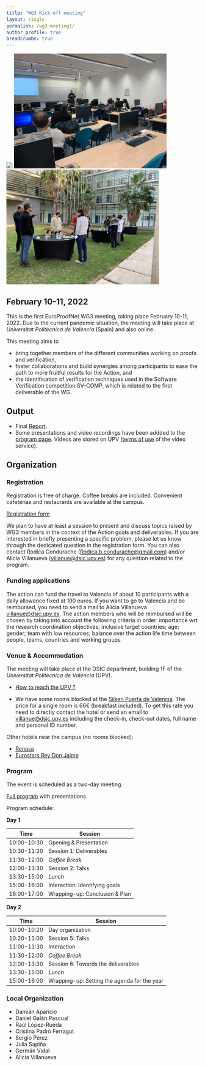 ```yaml
---
title: "WG3 Kick-off meeting"
layout: single
permalink: /wg3-meeting1/
author_profile: true
breadcrumbs: true
---
```


[<img src="/_pages/WG3/Feb2022/WG3-meeting-session4.jpg" width="400"/>](/_pages/WG3/Feb2022/WG3-meeting-session4.jpg)
[<img src="/_pages/WG3/Feb2022/WG3-meeting-session2.jpg" width="400"/>](/_pages/WG3/Feb2022/WG3-meeting-session2.jpg)
[<img src="/_pages/WG3/Feb2022/WG3-meeting-coffee.jpg" width="400"/>](/_pages/WG3/Feb2022/WG3-meeting-coffee.jpg)

## February 10-11, 2022

This is the first EuroProofNet WG3 meeting, taking place February 10-11, 2022. Due to the current pandemic situation, the meeting will take place at _Universitat Polit&egrave;cnica de Val&egrave;ncia_ (Spain) and also online.

This meeting aims to
* bring together members of the different communities working on proofs and verification,
* foster collaborations and build synergies among participants to ease the path to more fruitful results for the Action, and
* the identification of verification techniques used in the Software Verification competition SV-COMP, which is related to the first deliverable of the WG.

## Output

* Final [Report](./ReportWG3meeting.pdf).
* Some presentations and video recordings have been addded to the [program page](https://europroofnet.github.io/wg3-meeting1-program). Videos are stored on UPV ([terms of use](https://media.upv.es/#/termsofuse) of the video service).

## Organization
### Registration 

Registration is free of charge. Coffee breaks are included. Convenient cafeterias and restaurants are available at the campus. 

[Registration form](https://forms.office.com/Pages/ResponsePage.aspx?id=31VGvnOsH0CnrhmMO3LQxmrI_MLrIYFFjlTIHtv5EmJUOFlIUVBMWFRVRkNGMUZKRlRDQzVBMFg0Ry4u)

<!--Please contact xxx if you have any problem during the registration process.-->

We plan to have at least a session to present and discuss topics raised by WG3 members in the context of the Action goals and deliverables. If you are interested in briefly presenting a specific problem, please let us know through the dedicated question in the registration form. You can also contact Rodica Condurache (Rodica.b.condurache@gmail.com) and/or Alicia Villanueva (villanue@dsic.upv.es) for any question related to the program.

### Funding applications

The action can fund the travel to Valencia of about 10 participants with a daily allowance fixed at 100 euros. If you want to go to Valencia and be reimbursed, you need to send a mail to Alicia Villanueva <villanue@dsic.upv.es>. The action members who will be reimbursed will be chosen by taking into account the following criteria in order: importance wrt the research coordination objectives; inclusive target countries; age; gender; team with low resources; balance over the action life time between people, teams, countries and working groups.

### Venue & Accommodation

The meeting will take place at the DSIC department, building 1F of the _Universitat Polit&egrave;cnica de Val&egrave;ncia_ (UPV).

* [How to reach the UPV ?](http://www.upv.es/otros/como-llegar-upv/campus-vera/index-en.html)

* We have some rooms blocked at the [Silken Puerta de Valencia](https://www.hoteles-silken.com/es/hotel-puerta-valencia/). <!--Please use the event identifier "COST" when booking.--> The price for a single room is 66&euro; (breakfast included). To get this rate you need to directly contact the hotel or send an email to <villanue@dsic.upv.es> including the check-in, check-out dates, full name and personal ID number. 

Other hotels near the campus (no rooms blocked):
* [Renasa](https://sweethotelrenasa.com/en/home/)
* [Eurostars Rey Don Jaime](https://eurostarsreydonjaime.com-hotel.com/en/)


### Program

The event is scheduled as a two-day meeting. 

[Full program](https://europroofnet.github.io/wg3-meeting1-program) with presentations.

Program schedule: 

**Day 1**

| Time      | Session |
| ----------- | ----------- |
| 10:00-10:30      | Opening & Presentation       |
| 10:30-11:30   | Session 1: Deliverables        |
| 11:30-12:00 | _Coffee Break_ |
| 12:00-13:30 | Session 2: Talks |
| 13:30-15:00 | _Lunch_ |
| 15:00-16:00 | Interaction: Identifying goals |
| 16:00-17:00 | Wrapping-up: Conclusion & Plan |

**Day 2**

| Time      | Session |
| ----------- | ----------- |
| 10:00-10:20      | Day organization       |
| 10:20-11:00   | Session 5: Talks       |
| 11:00-11:30 | Interaction |
| 11:30-12:00 | _Coffee Break_ |
| 12:00-13:30 | Session 6: Towards the deliverables |
| 13:30-15:00 | _Lunch_ |
| 15:00-16:00 | Wrapping-up: Setting the agenda for the year |



### Local Organization

* Dami&aacute;n Aparicio 
* Daniel Gal&aacute;n Pascual
* Ra&uacute;l L&oacute;pez-Rueda 
* Cristina Padr&oacute; Ferragut
* Sergio P&eacute;rez
* Julia Sapi&ntilde;a 
* Germ&aacute;n Vidal 
* Alicia Villanueva 
